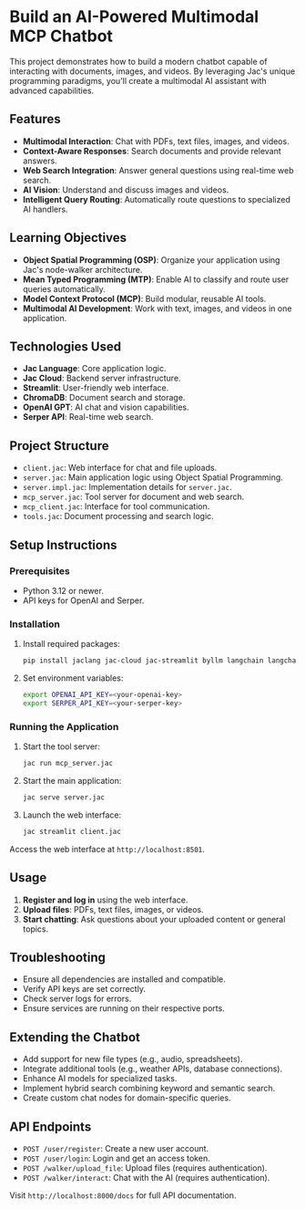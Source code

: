 # Build an AI-Powered Multimodal MCP Chatbot

This project demonstrates how to build a modern chatbot capable of interacting with documents, images, and videos. By leveraging Jac's unique programming paradigms, you'll create a multimodal AI assistant with advanced capabilities.

## Features

- **Multimodal Interaction**: Chat with PDFs, text files, images, and videos.
- **Context-Aware Responses**: Search documents and provide relevant answers.
- **Web Search Integration**: Answer general questions using real-time web search.
- **AI Vision**: Understand and discuss images and videos.
- **Intelligent Query Routing**: Automatically route questions to specialized AI handlers.

## Learning Objectives

- **Object Spatial Programming (OSP)**: Organize your application using Jac's node-walker architecture.
- **Mean Typed Programming (MTP)**: Enable AI to classify and route user queries automatically.
- **Model Context Protocol (MCP)**: Build modular, reusable AI tools.
- **Multimodal AI Development**: Work with text, images, and videos in one application.

## Technologies Used

- **Jac Language**: Core application logic.
- **Jac Cloud**: Backend server infrastructure.
- **Streamlit**: User-friendly web interface.
- **ChromaDB**: Document search and storage.
- **OpenAI GPT**: AI chat and vision capabilities.
- **Serper API**: Real-time web search.

## Project Structure

- `client.jac`: Web interface for chat and file uploads.
- `server.jac`: Main application logic using Object Spatial Programming.
- `server.impl.jac`: Implementation details for `server.jac`.
- `mcp_server.jac`: Tool server for document and web search.
- `mcp_client.jac`: Interface for tool communication.
- `tools.jac`: Document processing and search logic.

## Setup Instructions

### Prerequisites

- Python 3.12 or newer.
- API keys for OpenAI and Serper.

### Installation

1. Install required packages:

   ```bash
   pip install jaclang jac-cloud jac-streamlit byllm langchain langchain-community langchain-openai langchain-chroma chromadb openai pypdf tiktoken requests mcp[cli] anyio
   ```

2. Set environment variables:

   ```bash
   export OPENAI_API_KEY=<your-openai-key>
   export SERPER_API_KEY=<your-serper-key>
   ```

### Running the Application

1. Start the tool server:

   ```bash
   jac run mcp_server.jac
   ```

2. Start the main application:

   ```bash
   jac serve server.jac
   ```

3. Launch the web interface:

   ```bash
   jac streamlit client.jac
   ```

Access the web interface at `http://localhost:8501`.

## Usage

1. **Register and log in** using the web interface.
2. **Upload files**: PDFs, text files, images, or videos.
3. **Start chatting**: Ask questions about your uploaded content or general topics.

## Troubleshooting

- Ensure all dependencies are installed and compatible.
- Verify API keys are set correctly.
- Check server logs for errors.
- Ensure services are running on their respective ports.

## Extending the Chatbot

- Add support for new file types (e.g., audio, spreadsheets).
- Integrate additional tools (e.g., weather APIs, database connections).
- Enhance AI models for specialized tasks.
- Implement hybrid search combining keyword and semantic search.
- Create custom chat nodes for domain-specific queries.

## API Endpoints

- `POST /user/register`: Create a new user account.
- `POST /user/login`: Login and get an access token.
- `POST /walker/upload_file`: Upload files (requires authentication).
- `POST /walker/interact`: Chat with the AI (requires authentication).

Visit `http://localhost:8000/docs` for full API documentation.
